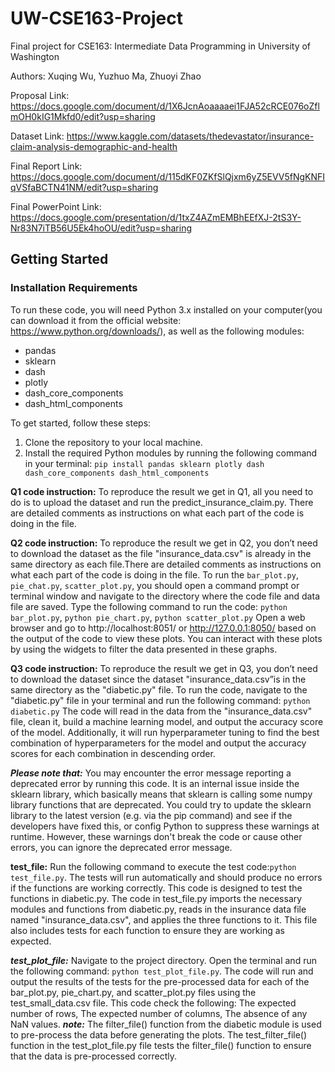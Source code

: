 # UW-CSE163-Project
Final project for CSE163: Intermediate Data Programming in University of Washington

Authors: Xuqing Wu, Yuzhuo Ma, Zhuoyi Zhao

Proposal Link: https://docs.google.com/document/d/1X6JcnAoaaaaei1FJA52cRCE076oZflmOH0kIG1Mkfd0/edit?usp=sharing

Dataset Link: https://www.kaggle.com/datasets/thedevastator/insurance-claim-analysis-demographic-and-health

Final Report Link: https://docs.google.com/document/d/115dKF0ZKfSlQjxm6yZ5EVV5fNgKNFIqVSfaBCTN41NM/edit?usp=sharing

Final PowerPoint Link: https://docs.google.com/presentation/d/1txZ4AZmEMBhEEfXJ-2tS3Y-Nr83N7iTB56U5Ek4hoOU/edit?usp=sharing

## Getting Started
### Installation Requirements
To run these code, you will need Python 3.x installed on your computer(you can download it from the official website: https://www.python.org/downloads/), as well as the following modules:
* pandas
* sklearn
* dash
* plotly
* dash_core_components
* dash_html_components

To get started, follow these steps:
1. Clone the repository to your local machine.
2. Install the required Python modules by running the following command in your terminal: `pip install pandas sklearn plotly dash dash_core_components dash_html_components`


**Q1 code instruction:** To reproduce the result we get in Q1, all you need to do is to upload the dataset and run the predict_insurance_claim.py. There are detailed comments as instructions on what each part of the code is doing in the file.

**Q2 code instruction:** To reproduce the result we get in Q2, you don’t need to download the dataset as the file "insurance_data.csv" is already in the same directory as each file.There are detailed comments as instructions on what each part of the code is doing in the file. 
To run the `bar_plot.py`, `pie_chat.py`, `scatter_plot.py`, you should open a command prompt or terminal window and navigate to the directory where the code file and data file are saved. Type the following command to run the code: `python bar_plot.py`, `python pie_chart.py`, `python scatter_plot.py`
Open a web browser and go to http://localhost:8051/ or http://127.0.0.1:8050/ based on the output of the code to view these plots. You can interact with these plots by using the widgets to filter the data presented in these graphs.

**Q3 code instruction:** To reproduce the result we get in Q3, you don’t need to download the dataset since the dataset "insurance_data.csv”is in the same directory as the "diabetic.py" file. To run the code, navigate to the "diabetic.py" file in your terminal and run the following command: `python diabetic.py` The code will read in the data from the "insurance_data.csv" file, clean it, build a machine learning model, and output the accuracy score of the model. Additionally, it will run hyperparameter tuning to find the best combination of hyperparameters for the model and output the accuracy scores for each combination in descending order.

**_Please note that:_** You may encounter the error message reporting a deprecated error by running this code. It is an internal issue inside the sklearn library, which basically means that sklearn is calling some numpy library functions that are deprecated. You could try to update the sklearn library to the latest version (e.g. via the pip command) and see if the developers have fixed this, or config Python to suppress these warnings at runtime. However, these warnings don't break the code or cause other errors, you can ignore the deprecated error message.

**test_file:** Run the following command to execute the test code:`python test_file.py`. The tests will run automatically and should produce no errors if the functions are working correctly. This code is designed to test the functions in diabetic.py. The code in test_file.py imports the necessary modules and functions from diabetic.py, reads in the insurance data file named "insurance_data.csv", and applies the three functions to it. This file also includes tests for each function to ensure they are working as expected.

**_test_plot_file:_** Navigate to the project directory. Open the terminal and run the following command: `python test_plot_file.py`. The code will run and output the results of the tests for the pre-processed data for each of the bar_plot.py, pie_chart.py, and scatter_plot.py files using the test_small_data.csv file. This code check the following: The expected number of rows, The expected number of columns, The absence of any NaN values. 
**_note:_** The filter_file() function from the diabetic module is used to pre-process the data before generating the plots. The test_filter_file() function in the test_plot_file.py file tests the filter_file() function to ensure that the data is pre-processed correctly.
